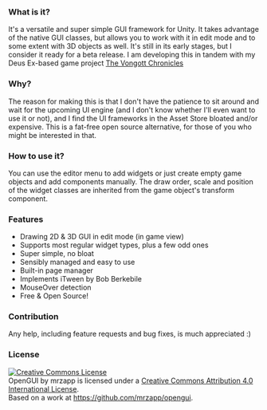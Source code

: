 ### What is it?
It's a versatile and super simple GUI framework for Unity.
It takes advantage of the native GUI classes, but allows you to work with it in edit mode and to some extent with 3D objects as well.
It's still in its early stages, but I consider it ready for a beta release.
I am developing this in tandem with my Deus Ex-based game project <a href="http://mrzapp.github.io/vongott/">The Vongott Chronicles</a>

### Why?
The reason for making this is that I don't have the patience to sit around and wait for the upcoming UI engine (and I don't know whether I'll even want to use it or not), and I find the UI frameworks in the Asset Store bloated and/or expensive. This is a fat-free open source alternative, for those of you who might be interested in that.

### How to use it?
You can use the editor menu to add widgets or just create empty game objects and add components manually.
The draw order, scale and position of the widget classes are inherited from the game object's transform component.

### Features
- Drawing 2D & 3D GUI in edit mode (in game view)
- Supports most regular widget types, plus a few odd ones
- Super simple, no bloat
- Sensibly managed and easy to use
- Built-in page manager
- Implements <a hreaf="http://itween.pixelplacement.com/index.php">iTween</a> by Bob Berkebile
- MouseOver detection
- Free & Open Source!

### Contribution
Any help, including feature requests and bug fixes, is much appreciated :)

### License
<a rel="license" href="http://creativecommons.org/licenses/by/4.0/"><img alt="Creative Commons License" style="border-width:0" src="http://i.creativecommons.org/l/by/4.0/88x31.png" /></a><br /><span xmlns:dct="http://purl.org/dc/terms/" property="dct:title">OpenGUI</span> by <span xmlns:cc="http://creativecommons.org/ns#" property="cc:attributionName">mrzapp</span> is licensed under a <a rel="license" href="http://creativecommons.org/licenses/by/4.0/">Creative Commons Attribution 4.0 International License</a>.<br />Based on a work at <a xmlns:dct="http://purl.org/dc/terms/" href="https://github.com/mrzapp/opengui" rel="dct:source">https://github.com/mrzapp/opengui</a>.
